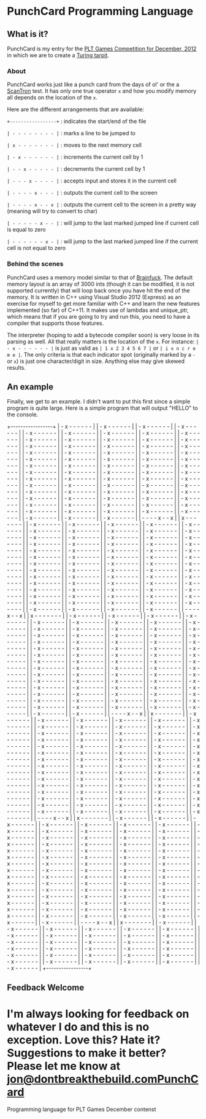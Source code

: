 PunchCard Programming Language
==============================

What is it?
-----------

PunchCard is my entry for the [PLT Games Competition for December, 2012](http://www.pltgames.com/competition/2012/12) in which
we are to create a [Turing tarpit](http://en.wikipedia.org/wiki/Turing_tarpit).

### About

PunchCard works just like a punch card from the days of ol' or the a [ScanTron](http://en.wikipedia.org/wiki/Scantron) test. It has 
only one true operator `x` and how you modify memory all depends on the location of the `x`.

Here are the different arrangements that are available:

`+-----------------+` : indicates the start/end of the file


`| - - - - - - - - |` : marks a line to be jumped to


`| x - - - - - - - |` : moves to the next memory cell


`| - x - - - - - - |` : increments the current cell by 1


`| - - x - - - - - |` : decrements the current cell by 1


`| - - - x - - - - |` : accepts input and stores it in the current cell


`| - - - - x - - - |` : outputs the current cell to the screen


`| - - - - x - - x |` : outputs the current cell to the screen in a pretty way (meaning will try to convert to char)


`| - - - - - x - - |` : will jump to the last marked jumped line if current cell is equal to zero


`| - - - - - - x - |` : will jump to the last marked jumped line if the current cell is not equal to zero



### Behind the scenes

PunchCard uses a memory model similar to that of [Brainfuck](http://en.wikipedia.org/wiki/Brainfuck). The default memory layout is an array of
3000 ints (though it can be modified, it is not supported currently) that will loop back once you have hit the end of the memory. It is written in 
C++ using Visual Studio 2012 (Express) as an exercise for myself to get more familiar with C++ and learn the new features implemented (so far) of C++11. It makes
use of lambdas and unique_ptr<T>, which means that if you are going to try and run this, you need to have a compiler that supports those features.

The interpreter (hoping to add a bytecode compiler soon) is very loose in its parsing as well. All that really matters is the location of the `x`. For instance:
`| - x - - - - - - |` is just as valid as `| 1 x 2 3 4 5 6 7 |` or `| i x n c r e m e |`. The only criteria is that each indicator spot (originally marked by a `-` or `x`) is
just one character/digit in size. Anything else may give skewed results.


An example
-------------------

Finally, we get to an example. I didn't want to put this first since a simple program is quite large. Here is a simple program that will output "HELLO" to the console.

<codeblock>
+-----------------+
| - x - - - - - - |
| - x - - - - - - |
| - x - - - - - - |
| - x - - - - - - |
| - x - - - - - - |
| - x - - - - - - |
| - x - - - - - - |
| - x - - - - - - |
| - x - - - - - - |
| - x - - - - - - |
| - x - - - - - - |
| - x - - - - - - |
| - x - - - - - - |
| - x - - - - - - |
| - x - - - - - - |
| - x - - - - - - |
| - x - - - - - - |
| - x - - - - - - |
| - x - - - - - - |
| - x - - - - - - |
| - x - - - - - - |
| - x - - - - - - |
| - x - - - - - - |
| - x - - - - - - |
| - x - - - - - - |
| - x - - - - - - |
| - x - - - - - - |
| - x - - - - - - |
| - x - - - - - - |
| - x - - - - - - |
| - x - - - - - - |
| - x - - - - - - |
| - x - - - - - - |
| - x - - - - - - |
| - x - - - - - - |
| - x - - - - - - |
| - x - - - - - - |
| - x - - - - - - |
| - x - - - - - - |
| - x - - - - - - |
| - x - - - - - - |
| - x - - - - - - |
| - x - - - - - - |
| - x - - - - - - |
| - x - - - - - - |
| - x - - - - - - |
| - x - - - - - - |
| - x - - - - - - |
| - x - - - - - - |
| - x - - - - - - |
| - x - - - - - - |
| - x - - - - - - |
| - x - - - - - - |
| - x - - - - - - |
| - x - - - - - - |
| - x - - - - - - |
| - x - - - - - - |
| - x - - - - - - |
| - x - - - - - - |
| - x - - - - - - |
| - x - - - - - - |
| - x - - - - - - |
| - x - - - - - - |
| - x - - - - - - |
| - x - - - - - - |
| - x - - - - - - |
| - x - - - - - - |
| - x - - - - - - |
| - x - - - - - - |
| - x - - - - - - |
| - x - - - - - - |
| - x - - - - - - |
| - - - - x - - x |
| x - - - - - - - |
| - x - - - - - - |
| - x - - - - - - |
| - x - - - - - - |
| - x - - - - - - |
| - x - - - - - - |
| - x - - - - - - |
| - x - - - - - - |
| - x - - - - - - |
| - x - - - - - - |
| - x - - - - - - |
| - x - - - - - - |
| - x - - - - - - |
| - x - - - - - - |
| - x - - - - - - |
| - x - - - - - - |
| - x - - - - - - |
| - x - - - - - - |
| - x - - - - - - |
| - x - - - - - - |
| - x - - - - - - |
| - x - - - - - - |
| - x - - - - - - |
| - x - - - - - - |
| - x - - - - - - |
| - x - - - - - - |
| - x - - - - - - |
| - x - - - - - - |
| - x - - - - - - |
| - x - - - - - - |
| - x - - - - - - |
| - x - - - - - - |
| - x - - - - - - |
| - x - - - - - - |
| - x - - - - - - |
| - x - - - - - - |
| - x - - - - - - |
| - x - - - - - - |
| - x - - - - - - |
| - x - - - - - - |
| - x - - - - - - |
| - x - - - - - - |
| - x - - - - - - |
| - x - - - - - - |
| - x - - - - - - |
| - x - - - - - - |
| - x - - - - - - |
| - x - - - - - - |
| - x - - - - - - |
| - x - - - - - - |
| - x - - - - - - |
| - x - - - - - - |
| - x - - - - - - |
| - x - - - - - - |
| - x - - - - - - |
| - x - - - - - - |
| - x - - - - - - |
| - x - - - - - - |
| - x - - - - - - |
| - x - - - - - - |
| - x - - - - - - |
| - x - - - - - - |
| - x - - - - - - |
| - x - - - - - - |
| - x - - - - - - |
| - x - - - - - - |
| - x - - - - - - |
| - x - - - - - - |
| - x - - - - - - |
| - x - - - - - - |
| - - - - x - - x |
| x - - - - - - - |
| - x - - - - - - |
| - x - - - - - - |
| - x - - - - - - |
| - x - - - - - - |
| - x - - - - - - |
| - x - - - - - - |
| - x - - - - - - |
| - x - - - - - - |
| - x - - - - - - |
| - x - - - - - - |
| - x - - - - - - |
| - x - - - - - - |
| - x - - - - - - |
| - x - - - - - - |
| - x - - - - - - |
| - x - - - - - - |
| - x - - - - - - |
| - x - - - - - - |
| - x - - - - - - |
| - x - - - - - - |
| - x - - - - - - |
| - x - - - - - - |
| - x - - - - - - |
| - x - - - - - - |
| - x - - - - - - |
| - x - - - - - - |
| - x - - - - - - |
| - x - - - - - - |
| - x - - - - - - |
| - x - - - - - - |
| - x - - - - - - |
| - x - - - - - - |
| - x - - - - - - |
| - x - - - - - - |
| - x - - - - - - |
| - x - - - - - - |
| - x - - - - - - |
| - x - - - - - - |
| - x - - - - - - |
| - x - - - - - - |
| - x - - - - - - |
| - x - - - - - - |
| - x - - - - - - |
| - x - - - - - - |
| - x - - - - - - |
| - x - - - - - - |
| - x - - - - - - |
| - x - - - - - - |
| - x - - - - - - |
| - x - - - - - - |
| - x - - - - - - |
| - x - - - - - - |
| - x - - - - - - |
| - x - - - - - - |
| - x - - - - - - |
| - x - - - - - - |
| - x - - - - - - |
| - x - - - - - - |
| - x - - - - - - |
| - x - - - - - - |
| - x - - - - - - |
| - x - - - - - - |
| - x - - - - - - |
| - x - - - - - - |
| - x - - - - - - |
| - x - - - - - - |
| - x - - - - - - |
| - x - - - - - - |
| - x - - - - - - |
| - x - - - - - - |
| - x - - - - - - |
| - x - - - - - - |
| - x - - - - - - |
| - x - - - - - - |
| - x - - - - - - |
| - x - - - - - - |
| - - - - x - - x |
| x - - - - - - - |
| - x - - - - - - |
| - x - - - - - - |
| - x - - - - - - |
| - x - - - - - - |
| - x - - - - - - |
| - x - - - - - - |
| - x - - - - - - |
| - x - - - - - - |
| - x - - - - - - |
| - x - - - - - - |
| - x - - - - - - |
| - x - - - - - - |
| - x - - - - - - |
| - x - - - - - - |
| - x - - - - - - |
| - x - - - - - - |
| - x - - - - - - |
| - x - - - - - - |
| - x - - - - - - |
| - x - - - - - - |
| - x - - - - - - |
| - x - - - - - - |
| - x - - - - - - |
| - x - - - - - - |
| - x - - - - - - |
| - x - - - - - - |
| - x - - - - - - |
| - x - - - - - - |
| - x - - - - - - |
| - x - - - - - - |
| - x - - - - - - |
| - x - - - - - - |
| - x - - - - - - |
| - x - - - - - - |
| - x - - - - - - |
| - x - - - - - - |
| - x - - - - - - |
| - x - - - - - - |
| - x - - - - - - |
| - x - - - - - - |
| - x - - - - - - |
| - x - - - - - - |
| - x - - - - - - |
| - x - - - - - - |
| - x - - - - - - |
| - x - - - - - - |
| - x - - - - - - |
| - x - - - - - - |
| - x - - - - - - |
| - x - - - - - - |
| - x - - - - - - |
| - x - - - - - - |
| - x - - - - - - |
| - x - - - - - - |
| - x - - - - - - |
| - x - - - - - - |
| - x - - - - - - |
| - x - - - - - - |
| - x - - - - - - |
| - x - - - - - - |
| - x - - - - - - |
| - x - - - - - - |
| - x - - - - - - |
| - x - - - - - - |
| - x - - - - - - |
| - x - - - - - - |
| - x - - - - - - |
| - x - - - - - - |
| - x - - - - - - |
| - x - - - - - - |
| - x - - - - - - |
| - x - - - - - - |
| - x - - - - - - |
| - x - - - - - - |
| - x - - - - - - |
| - x - - - - - - |
| - - - - x - - x |
| x - - - - - - - |
| - x - - - - - - |
| - x - - - - - - |
| - x - - - - - - |
| - x - - - - - - |
| - x - - - - - - |
| - x - - - - - - |
| - x - - - - - - |
| - x - - - - - - |
| - x - - - - - - |
| - x - - - - - - |
| - x - - - - - - |
| - x - - - - - - |
| - x - - - - - - |
| - x - - - - - - |
| - x - - - - - - |
| - x - - - - - - |
| - x - - - - - - |
| - x - - - - - - |
| - x - - - - - - |
| - x - - - - - - |
| - x - - - - - - |
| - x - - - - - - |
| - x - - - - - - |
| - x - - - - - - |
| - x - - - - - - |
| - x - - - - - - |
| - x - - - - - - |
| - x - - - - - - |
| - x - - - - - - |
| - x - - - - - - |
| - x - - - - - - |
| - x - - - - - - |
| - x - - - - - - |
| - x - - - - - - |
| - x - - - - - - |
| - x - - - - - - |
| - x - - - - - - |
| - x - - - - - - |
| - x - - - - - - |
| - x - - - - - - |
| - x - - - - - - |
| - x - - - - - - |
| - x - - - - - - |
| - x - - - - - - |
| - x - - - - - - |
| - x - - - - - - |
| - x - - - - - - |
| - x - - - - - - |
| - x - - - - - - |
| - x - - - - - - |
| - x - - - - - - |
| - x - - - - - - |
| - x - - - - - - |
| - x - - - - - - |
| - x - - - - - - |
| - x - - - - - - |
| - x - - - - - - |
| - x - - - - - - |
| - x - - - - - - |
| - x - - - - - - |
| - x - - - - - - |
| - x - - - - - - |
| - x - - - - - - |
| - x - - - - - - |
| - x - - - - - - |
| - x - - - - - - |
| - x - - - - - - |
| - x - - - - - - |
| - x - - - - - - |
| - x - - - - - - |
| - x - - - - - - |
| - x - - - - - - |
| - x - - - - - - |
| - x - - - - - - |
| - x - - - - - - |
| - x - - - - - - |
| - x - - - - - - |
| - x - - - - - - |
| - x - - - - - - |
| - - - - x - - x |
| x - - - - - - - |
| - x - - - - - - |
| - x - - - - - - |
| - x - - - - - - |
| - x - - - - - - |
| - x - - - - - - |
| - x - - - - - - |
| - x - - - - - - |
| - x - - - - - - |
| - x - - - - - - |
| - x - - - - - - |
| - x - - - - - - |
| - x - - - - - - |
| - x - - - - - - |
| - x - - - - - - |
| - x - - - - - - |
| - x - - - - - - |
| - x - - - - - - |
| - x - - - - - - |
| - x - - - - - - |
| - x - - - - - - |
| - x - - - - - - |
| - x - - - - - - |
| - x - - - - - - |
| - x - - - - - - |
| - x - - - - - - |
| - x - - - - - - |
| - x - - - - - - |
| - x - - - - - - |
| - x - - - - - - |
| - x - - - - - - |
| - x - - - - - - |
| - x - - - - - - |
+-----------------+

</codeblock>

Feedback Welcome
----------------



I'm always looking for feedback on whatever I do and this is no exception. Love this? Hate it? Suggestions to make it better? Please let me know at jon@dontbreakthebuild.comPunchCard
=========

Programming language for PLT Games December contenst